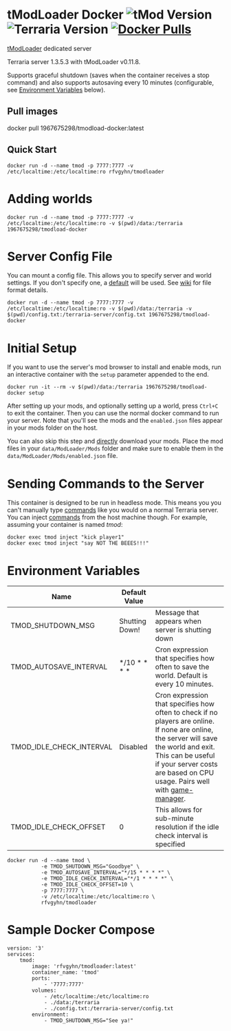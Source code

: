 # tModLoader Docker ![tMod Version] ![Terraria Version]  [![Docker Pulls]][0]

[tModLoader] dedicated server  

Terraria server 1.3.5.3 with tModLoader v0.11.8.

Supports graceful shutdown (saves when the container receives a stop command) and also supports autosaving every 10 minutes (configurable, see [Environment Variables] below).

## Pull images
docker pull 1967675298/tmodload-docker:latest

## Quick Start

    docker run -d --name tmod -p 7777:7777 -v /etc/localtime:/etc/localtime:ro rfvgyhn/tmodloader

# Adding worlds

    docker run -d --name tmod -p 7777:7777 -v /etc/localtime:/etc/localtime:ro -v $(pwd)/data:/terraria 1967675298/tmodload-docker

# Server Config File

You can mount a config file. This allows you to specify server and world settings. If you don't specify one, a [default] will be used. See [wiki] for file format details.

    docker run -d --name tmod -p 7777:7777 -v /etc/localtime:/etc/localtime:ro -v $(pwd)/data:/terraria -v $(pwd)/config.txt:/terraria-server/config.txt 1967675298/tmodload-docker

# Initial Setup

If you want to use the server's mod browser to install and enable mods, run an interactive container with the `setup` parameter appended to the end.

    docker run -it --rm -v $(pwd)/data:/terraria 1967675298/tmodload-docker setup

After setting up your mods, and optionally setting up a world, press `Ctrl+C` to exit the container. Then you can use the normal docker command to run your server. Note that you'll see the mods and the `enabled.json` files appear in your mods folder on the host.

You can also skip this step and [directly] download your mods. Place the mod files in your `data/ModLoader/Mods` folder and make sure to enable them in the `data/ModLoader/Mods/enabled.json` file.

# Sending Commands to the Server

This container is designed to be run in headless mode. This means you you can't manually type [commands] like you would on a normal Terraria server.
You can inject [commands] from the host machine though. For example, assuming your container is named _tmod_:

    docker exec tmod inject "kick player1"
    docker exec tmod inject "say NOT THE BEEES!!!"

# Environment Variables

Name                     | Default Value  | |
-------------------------|----------------|-
TMOD_SHUTDOWN_MSG        | Shutting Down! | Message that appears when server is shutting down
TMOD_AUTOSAVE_INTERVAL   | */10 * * * *   | Cron expression that specifies how often to save the world. Default is every 10 minutes.
TMOD_IDLE_CHECK_INTERVAL | Disabled       | Cron expression that specifies how often to check if no players are online. If none are online, the server will save the world and exit. This can be useful if your server costs are based on CPU usage. Pairs well with [game-manager].
TMOD_IDLE_CHECK_OFFSET   | 0              | This allows for sub-minute resolution if the idle check interval is specified

    docker run -d --name tmod \
               -e TMOD_SHUTDOWN_MSG="Goodbye" \
               -e TMOD_AUTOSAVE_INTERVAL="*/15 * * * *" \
               -e TMOD_IDLE_CHECK_INTERVAL="*/1 * * * *" \
               -e TMOD_IDLE_CHECK_OFFSET=10 \
               -p 7777:7777 \
               -v /etc/localtime:/etc/localtime:ro \
               rfvgyhn/tmodloader

# Sample Docker Compose

    version: '3'
    services:
        tmod:
            image: 'rfvgyhn/tmodloader:latest'
            container_name: 'tmod'
            ports:
                - '7777:7777'
            volumes:
                - /etc/localtime:/etc/localtime:ro
                - ./data:/terraria
                - ./config.txt:/terraria-server/config.txt
            environment:
                - TMOD_SHUTDOWN_MSG="See ya!"

[tModLoader]: https://www.tmodloader.net/
[wiki]: https://terraria.gamepedia.com/Server#Server_config_file
[commands]: https://terraria.gamepedia.com/Server#List_of_console_commands
[tMod Version]: https://img.shields.io/badge/tMod-0.11.7.8-blue
[Terraria Version]: https://img.shields.io/badge/Terraria-1.3.5.3-blue
[Docker Stars]: https://img.shields.io/docker/stars/rfvgyhn/tmodloader.svg
[Docker Pulls]: https://img.shields.io/docker/pulls/rfvgyhn/tmodloader.svg
[default]: https://github.com/Rfvgyhn/tmodloader-docker/blob/master/config.txt
[directly]: https://github.com/tModLoader/tModLoader/wiki/Mod-Browser#direct-download
[Environment Variables]: #environment-variables
[game-manager]: https://hub.docker.com/r/rfvgyhn/game-manager/
[0]: https://hub.docker.com/r/rfvgyhn/tmodloader
